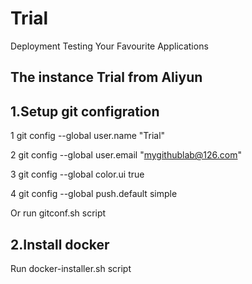 # Trial

Deployment Testing Your Favourite Applications

## The instance Trial from Aliyun

## 1.Setup git configration
1 git config --global user.name "Trial"

2 git config --global user.email "mygithublab@126.com"

3 git config --global color.ui true

4 git config --global push.default simple

Or run gitconf.sh script

## 2.Install docker 

Run docker-installer.sh script
